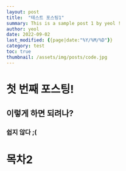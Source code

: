 ```yaml
---
layout: post
title:  "테스트 포스팅1"
summary: This is a sample post 1 by yeol !
author: yeol
date: 2022-09-02
last_modified: {{page|date:"%Y/%M/%D"}}
category: test
toc: true
thumbnail: /assets/img/posts/code.jpg
---
```


# 첫 번째 포스팅!

## 이렇게 하면 되려나?

### 쉽지 않다 ;(

# 목차2
